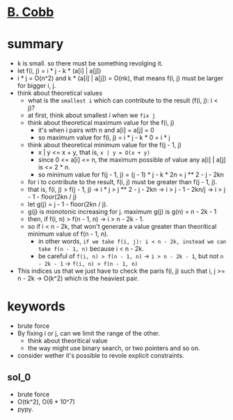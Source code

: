 # [B. Cobb](https://codeforces.com/contest/1554/problem/B)



# summary 
- k is small. so there must be something revolging it.
- let f(i, j) = i * j - k * (a[i] | a[j])
- i * j = O(n^2) and k * (a[i] | a[j]) = O(nk), that means f(i, j) must be larger for bigger i, j. 
- think about theoretical values
  - what is the `smallest i` which can contribute to the result (f(i, j): i < j)?
  - at first, think about smallest i when we `fix j`
  - think about theoretical maximum value for the f(i, j)
    - it's when i pairs with n and a[i] = a[j] = 0
    - so maximum value for f(i, j) = i * j - k * 0 = i * j
  - think about theoretical minimum value for the f(j - 1, j)
    - x | y <= x + y, that is, `x | y = O(x + y)`
    - since 0 <= a[i] <= n, the maximum possible of value any a[i] | a[j] is <= 2 * n.
    - so minimum value for f(j - 1, j) = (j - 1) * j - k * 2n = j ** 2 - j - 2kn
  - for i to contribute to the result, f(i, j) must be greater than f(j - 1, j).
  - that is, f(i, j) > f(j - 1, j) -> i * j > j ** 2 - j - 2kn -> i > j - 1 - 2kn/j -> i > j - 1 - floor(2kn / j)
  - let g(j) = j - 1 - floor(2kn / j).
  - g(j) is monotonic increasing for j. maximum g(j) is g(n) = n - 2k - 1
  - then, if f(i, n) > f(n - 1, n) -> i > n - 2k - 1.
  - so if i < n - 2k, that won't generate a value greater than theoritical minimum value of f(n - 1, n).
    - in other words, `if we take f(i, j): i < n - 2k, instead we can take f(n - 1, n)` because i < n - 2k.
    - be careful of `f(i, n) > f(n - 1, n)` -> `i > n - 2k - 1`, but not `n - 2k - 1` -> `f(i, n) > f(n - 1, n)` 
- This indices us that we just have to check the paris f(i, j) such that  i, j >= n - 2k -> O(k^2)
which is the heaviest pair.



# keywords
- brute force
- By fixing i or j, can we limit the range of the other.
  - think about theoritical value
  - the way might use binary search, or two pointers and so on.
- consider wether it's possible to revole explicit constraints.



## sol_0
- brute force
- O(tk^2), O(6 * 10^7)      
- pypy.
